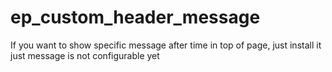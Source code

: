 # ep_custom_header_message
If you want to show specific message after time in top of page, just install it
just message is not configurable yet